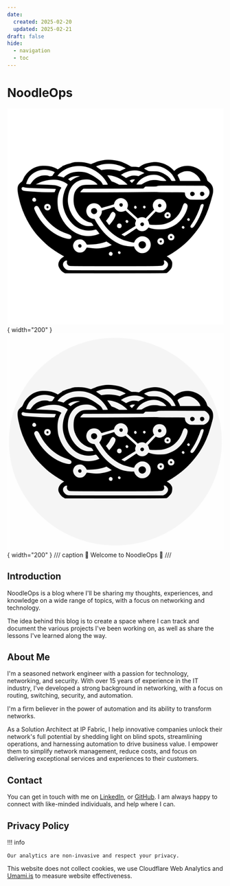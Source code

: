 ```yaml
---
date: 
  created: 2025-02-20
  updated: 2025-02-21
draft: false
hide:
  - navigation
  - toc
---
```

# NoodleOps

![NoodleOps - logo 600 round - light mode](images/about/logo600-white-inside-transparent.png#only-light){ width="200" }
![NoodleOps - logo 600 round - dark mode](images/about/logo-600-round.png#only-dark){ width="200" }
/// caption
👋 Welcome to NoodleOps 👋
///

## Introduction

NoodleOps is a blog where I'll be sharing my thoughts, experiences, and knowledge on a wide range of topics, with a focus on networking and technology.

The idea behind this blog is to create a space where I can track and document the various projects I've been working on, as well as share the lessons I've learned along the way.

## About Me

I'm a seasoned network engineer with a passion for technology, networking, and security. With over 15 years of experience in the IT industry, I've developed a strong background in networking, with a focus on routing, switching, security, and automation.

I'm a firm believer in the power of automation and its ability to transform networks.

As a Solution Architect at IP Fabric, I help innovative companies unlock their network's full potential by shedding light on blind spots, streamlining operations, and harnessing automation to drive business value. I empower them to simplify network management, reduce costs, and focus on delivering exceptional services and experiences to their customers.

## Contact

You can get in touch with me on [LinkedIn](https://www.linkedin.com/in/seb-dargoeuves/), or [GitHub](https://github.com/sdargoeuves). I am always happy to connect with like-minded individuals, and help where I can.

## Privacy Policy

!!! info

    Our analytics are non-invasive and respect your privacy.

This website does not collect cookies, we use Cloudflare Web Analytics and [Umami.is](https://umami.is) to measure website effectiveness.
